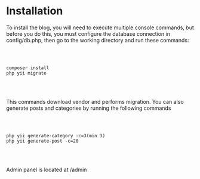 <h1>Installation</h1>

<p>To install the blog, you will need to execute multiple console commands, but before you do this, you must configure the database connection in config/db.php, then go to the working directory and run these commands:</p>
<br>
<pre>
<code>
composer install
php yii migrate
</code>
</pre>
<br>
<p>This commands download vendor and performs migration. You can also generate posts and categories by running the following commands</p>
<br>
<pre>
<code>
php yii generate-category -c=3(min 3)
php yii generate-post -c=20
</code>
</pre>
<br>
<p>Admin panel is located at /admin</p>
